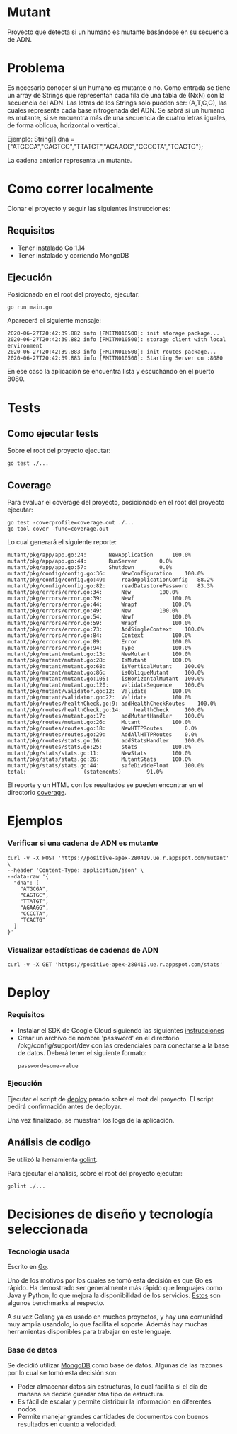 # Mutant
Proyecto que detecta si un humano es mutante basándose en su secuencia de ADN.

# Problema

Es necesario conocer si un humano es mutante o no.
Como entrada se tiene un array de Strings que representan cada fila de una tabla de (NxN) con la secuencia del ADN. Las letras de los Strings solo pueden ser: (A,T,C,G), las cuales representa cada base nitrogenada del ADN. 
Se sabrá si un humano es mutante, si se encuentra más de una secuencia de cuatro letras iguales, de forma oblicua, horizontal o vertical. 

Ejemplo:
String[] dna = {"ATGCGA","CAGTGC","TTATGT","AGAAGG","CCCCTA","TCACTG"};

La cadena anterior representa un mutante.

# Como correr localmente

Clonar el proyecto y seguir las siguientes instrucciones:

## Requisitos
- Tener instalado Go 1.14
- Tener instalado y corriendo MongoDB

## Ejecución

Posicionado en el root del proyecto, ejecutar:

`go run main.go`

Aparecerá el siguiente mensaje:

```
2020-06-27T20:42:39.882 info [PMITN010500]: init storage package...
2020-06-27T20:42:39.882 info [PMITN010500]: storage client with local environment
2020-06-27T20:42:39.883 info [PMITN010500]: init routes package...
2020-06-27T20:42:39.883 info [PMITN010500]: Starting Server on :8080
```

En ese caso la aplicación se encuentra lista y escuchando en el puerto 8080.

[Go]:https://golang.org/

# Tests

## Como ejecutar tests

Sobre el root del proyecto ejecutar:
```
go test ./...
```

## Coverage

Para evaluar el coverage del proyecto, posicionado en el root del proyecto ejecutar:
```
go test -coverprofile=coverage.out ./...
go tool cover -func=coverage.out
```
Lo cual generará el siguiente reporte:
```
mutant/pkg/app/app.go:24:		NewApplication		100.0%
mutant/pkg/app/app.go:44:		RunServer		0.0%
mutant/pkg/app/app.go:57:		Shutdown		0.0%
mutant/pkg/config/config.go:36:		NewConfiguration	100.0%
mutant/pkg/config/config.go:49:		readApplicationConfig	88.2%
mutant/pkg/config/config.go:82:		readDatastorePassword	83.3%
mutant/pkg/errors/error.go:34:		New			100.0%
mutant/pkg/errors/error.go:39:		Newf			100.0%
mutant/pkg/errors/error.go:44:		Wrapf			100.0%
mutant/pkg/errors/error.go:49:		New			100.0%
mutant/pkg/errors/error.go:54:		Newf			100.0%
mutant/pkg/errors/error.go:59:		Wrapf			100.0%
mutant/pkg/errors/error.go:73:		AddSingleContext	100.0%
mutant/pkg/errors/error.go:84:		Context			100.0%
mutant/pkg/errors/error.go:89:		Error			100.0%
mutant/pkg/errors/error.go:94:		Type			100.0%
mutant/pkg/mutant/mutant.go:13:		NewMutant		100.0%
mutant/pkg/mutant/mutant.go:28:		IsMutant		100.0%
mutant/pkg/mutant/mutant.go:68:		isVerticalMutant	100.0%
mutant/pkg/mutant/mutant.go:86:		isObliqueMutant		100.0%
mutant/pkg/mutant/mutant.go:105:	isHorizontalMutant	100.0%
mutant/pkg/mutant/mutant.go:120:	validateSequence	100.0%
mutant/pkg/mutant/validator.go:12:	Validate		100.0%
mutant/pkg/mutant/validator.go:22:	Validate		100.0%
mutant/pkg/routes/healthCheck.go:9:	addHealthCheckRoutes	100.0%
mutant/pkg/routes/healthCheck.go:14:	healthCheck		100.0%
mutant/pkg/routes/mutant.go:17:		addMutantHandler	100.0%
mutant/pkg/routes/mutant.go:26:		Mutant			100.0%
mutant/pkg/routes/routes.go:18:		NewHTTPRoutes		0.0%
mutant/pkg/routes/routes.go:29:		AddAllHTTPRoutes	0.0%
mutant/pkg/routes/stats.go:16:		addStatsHandler		100.0%
mutant/pkg/routes/stats.go:25:		stats			100.0%
mutant/pkg/stats/stats.go:11:		NewStats		100.0%
mutant/pkg/stats/stats.go:26:		MutantStats		100.0%
mutant/pkg/stats/stats.go:44:		safeDivideFloat		100.0%
total:					(statements)		91.0%
```
El reporte y un HTML con los resultados se pueden encontrar en el directorio [coverage](coverage).

# Ejemplos

### Verificar si una cadena de ADN es mutante
```
curl -v -X POST 'https://positive-apex-280419.ue.r.appspot.com/mutant' \
--header 'Content-Type: application/json' \
--data-raw '{
  "dna": [
    "ATGCGA",
    "CAGTGC",
    "TTATGT",
    "AGAAGG",
    "CCCCTA",
    "TCACTG"
  ]
}'
```

### Visualizar estadísticas de cadenas de ADN
```
curl -v -X GET 'https://positive-apex-280419.ue.r.appspot.com/stats'
```

# Deploy

### Requisitos
- Instalar el SDK de Google Cloud siguiendo las siguientes [instrucciones](https://cloud.google.com/sdk/install?hl=es)
- Crear un archivo de nombre 'password' en el directorio /pkg/config/support/dev con las credenciales para conectarse a la base de datos.
Deberá tener el siguiente formato:
    ```
    password=some-value
    ```

### Ejecución

Ejecutar el script de [deploy](deploy.sh) parado sobre el root del proyecto.
El script pedirá confirmación antes de deployar.

Una vez finalizado, se muestran los logs de la aplicación.

## Análisis de codigo

Se utilizó la herramienta [golint](https://github.com/golang/lint).

Para ejecutar el análisis, sobre el root del proyecto ejecutar:
```
golint ./...
```

# Decisiones de diseño y tecnología seleccionada

### Tecnología usada

Escrito en [Go](https://golang.org/). 

Uno de los motivos por los cuales se tomó esta decisión es que Go es rápido. 
Ha demostrado ser generalmente más rápido que lenguajes como Java y Python, lo que mejora la disponibilidad de los servicios. [Estos](https://benchmarksgame-team.pages.debian.net/benchmarksgame/fastest/go.html) son algunos benchmarks al respecto.

A su vez Golang ya es usado en muchos proyectos, y hay una comunidad muy amplia usandolo, lo que facilita el soporte. Además hay muchas herramientas disponibles para trabajar en este lenguaje.

### Base de datos

Se decidió utilizar [MongoDB](https://www.mongodb.com/es) como base de datos.
Algunas de las razones por lo cual se tomó esta decisión son:
 - Poder almacenar datos sin estructuras, lo cual facilita si el día de mañana se decide guardar otra tipo de estructura.
 - Es fácil de escalar y permite distribuir la información en diferentes nodos.  
 - Permite manejar grandes cantidades de documentos con buenos resultados en cuanto a velocidad.
